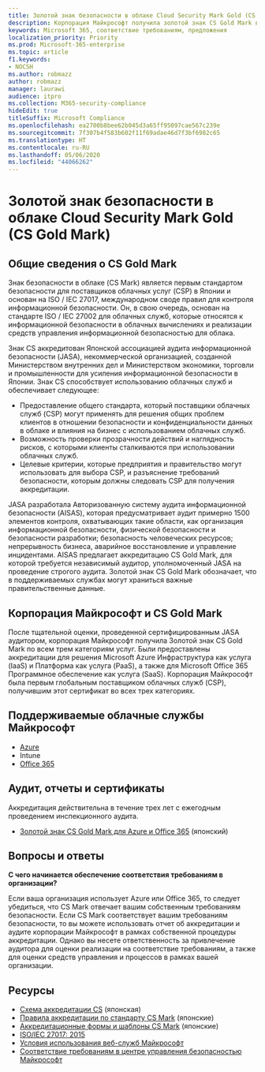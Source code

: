 ```yaml
---
title: Золотой знак безопасности в облаке Cloud Security Mark Gold (CS Gold Mark)
description: Корпорация Майкрософт получила золотой знак CS Gold Mark в Японии для Azure (IaaS и PaaS) и Office 365 (SaaS).
keywords: Microsoft 365, соответствие требованиям, предложения
localization_priority: Priority
ms.prod: Microsoft-365-enterprise
ms.topic: article
f1.keywords:
- NOCSH
ms.author: robmazz
author: robmazz
manager: laurawi
audience: itpro
ms.collection: M365-security-compliance
hideEdit: true
titleSuffix: Microsoft Compliance
ms.openlocfilehash: ea2700b8bee62b045d3a65ff95097cae567c239e
ms.sourcegitcommit: 7f307b4f583b602f11f69adae46d7f3bf6982c65
ms.translationtype: HT
ms.contentlocale: ru-RU
ms.lasthandoff: 05/06/2020
ms.locfileid: "44066262"
---
```

# <a name="cloud-security-mark-gold-cs-gold-mark"></a>Золотой знак безопасности в облаке Cloud Security Mark Gold (CS Gold Mark)

## <a name="cs-gold-mark-overview"></a>Общие сведения о CS Gold Mark

Знак безопасности в облаке (CS Mark) является первым стандартом безопасности для поставщиков облачных услуг (CSP) в Японии и основан на ISO / IEC 27017, международном своде правил для контроля информационной безопасности. Он, в свою очередь, основан на стандарте ISO / IEC 27002 для облачных служб, которые относятся к информационной безопасности в облачных вычислениях и реализации средств управления информационной безопасностью для облака.

Знак CS аккредитован Японской ассоциацией аудита информационной безопасности (JASA), некоммерческой организацией, созданной Министерством внутренних дел и Министерством экономики, торговли и промышленности для усиления информационной безопасности в Японии. Знак CS способствует использованию облачных служб и обеспечивает следующее:

- Предоставление общего стандарта, который поставщики облачных служб (CSP) могут применять для решения общих проблем клиентов в отношении безопасности и конфиденциальности данных в облаке и влияния на бизнес с использованием облачных служб.
- Возможность проверки прозрачности действий и наглядность рисков, с которыми клиенты сталкиваются при использовании облачных служб.
- Целевые критерии, которые предприятия и правительство могут использовать для выбора CSP, и разъяснение требований безопасности, которым должны следовать CSP для получения аккредитации.

JASA разработала Авторизованную систему аудита информационной безопасности (AISAS), которая предусматривает аудит примерно 1500 элементов контроля, охватывающих такие области, как организация информационной безопасности, физической безопасности и безопасности разработки; безопасность человеческих ресурсов; непрерывность бизнеса, аварийное восстановление и управление инцидентами. AISAS предлагает аккредитацию CS Gold Mark, для которой требуется независимый аудитор, уполномоченный JASA на проведение строгого аудита. Золотой знак CS Gold Mark обозначает, что в поддерживаемых службах могут храниться важные правительственные данные.

## <a name="microsoft-and-cs-gold-mark"></a>Корпорация Майкрософт и CS Gold Mark

После тщательной оценки, проведенной сертифицированным JASA аудитором, корпорация Майкрософт получила Золотой знак CS Gold Mark по всем трем категориям услуг. Были предоставлены аккредитации для решения Microsoft Azure Инфраструктура как услуга (IaaS) и Платформа как услуга (PaaS), а также для Microsoft Office 365 Программное обеспечение как услуга (SaaS). Корпорация Майкрософт была первым глобальным поставщиком облачных служб (CSP), получившим этот сертификат во всех трех категориях.

## <a name="microsoft-in-scope-cloud-services"></a>Поддерживаемые облачные службы Майкрософт

- [Azure](https://aka.ms/AzureCompliance)
- Intune
- [Office 365](https://go.microsoft.com/fwlink/p/?LinkID=2077751)

## <a name="audits-reports-and-certificates"></a>Аудит, отчеты и сертификаты

Аккредитация действительна в течение трех лет с ежегодным проведением инспекционного аудита.

- [Золотой знак CS Gold Mark для Azure и Office 365](https://jcispa.jasa.jp/cs_mark_co/cs_gold_mark_co/) (японский)

## <a name="frequently-asked-questions"></a>Вопросы и ответы

**С чего начинается обеспечение соответствия требованиям в организации?**

Если ваша организация использует Azure или Office 365, то следует убедиться, что CS Mark отвечает вашим собственным требованиям безопасности. Если CS Mark соответствует вашим требованиям безопасности, то вы можете использовать отчет об аккредитации и аудите корпорации Майкрософт в рамках собственной процедуры аккредитации. Однако вы несете ответственность за привлечение аудитора для оценки реализации на соответствие требованиям, а также для оценки средств управления и процессов в рамках вашей организации.

## <a name="resources"></a>Ресурсы

- [Схема аккредитации CS](https://jcispa.jasa.jp/cloud_security/) (японская)
- [Правила аккредитации по стандарту CS Mark](https://jcispa.jasa.jp/cloud_security/jcispa_regulation/) (японские)
- [Аккредитационные формы и шаблоны CS Mark](https://jcispa.jasa.jp/cloud_security/jcispa_regulation_form/) (японские)
- [ISO/IEC 27017: 2015](https://www.iso.org/iso/home/store/catalogue_tc/catalogue_detail.htm?csnumber=43757)
- [Условия использования веб-служб Майкрософт](https://aka.ms/Online-Services-Terms)
- [Соответствие требованиям в центре управления безопасностью Майкрософт](https://www.microsoft.com/trust-center/compliance/compliance-overview)
